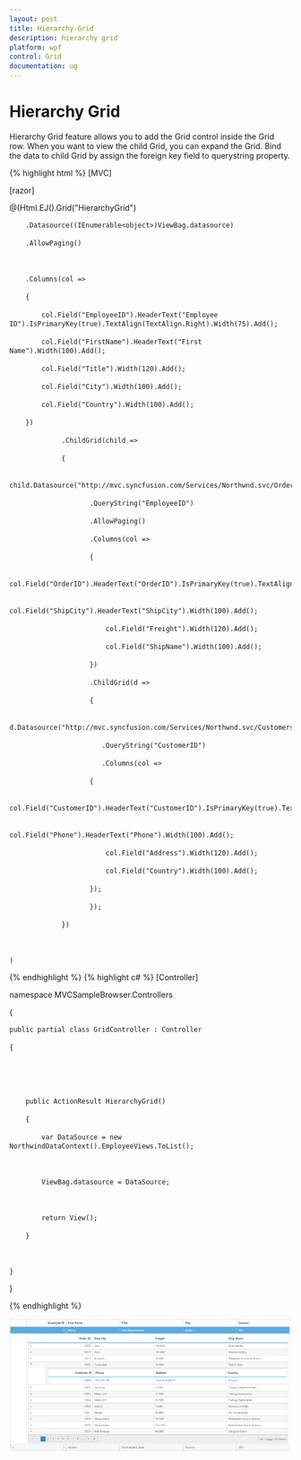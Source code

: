 ```yaml
---
layout: post
title: Hierarchy-Grid
description: hierarchy grid
platform: wpf
control: Grid
documentation: ug
---
```


# Hierarchy Grid

Hierarchy Grid feature allows you to add the Grid control inside the Grid row. When you want to view the child Grid, you can expand the Grid. Bind the data to child Grid by assign the foreign key field to querystring property.


{% highlight html %}
[MVC]

[razor]

@(Html.EJ().Grid<EmployeeView>("HierarchyGrid")

        .Datasource((IEnumerable<object>)ViewBag.datasource)

        .AllowPaging()



        .Columns(col =>

        {

            col.Field("EmployeeID").HeaderText("Employee ID").IsPrimaryKey(true).TextAlign(TextAlign.Right).Width(75).Add();

            col.Field("FirstName").HeaderText("First Name").Width(100).Add();

            col.Field("Title").Width(120).Add();

            col.Field("City").Width(100).Add();

            col.Field("Country").Width(100).Add();

        })

                 .ChildGrid(child =>

                 {

                     child.Datasource("http://mvc.syncfusion.com/Services/Northwnd.svc/Orders/")

                        .QueryString("EmployeeID")

                        .AllowPaging()

                        .Columns(col =>

                        {

                            col.Field("OrderID").HeaderText("OrderID").IsPrimaryKey(true).TextAlign(TextAlign.Right).Width(75).Add();

                            col.Field("ShipCity").HeaderText("ShipCity").Width(100).Add();

                            col.Field("Freight").Width(120).Add();

                            col.Field("ShipName").Width(100).Add();

                        })

                        .ChildGrid(d =>

                        {

                            d.Datasource("http://mvc.syncfusion.com/Services/Northwnd.svc/Customers/")

                           .QueryString("CustomerID")

                           .Columns(col =>

                        {

                            col.Field("CustomerID").HeaderText("CustomerID").IsPrimaryKey(true).TextAlign(TextAlign.Right).Width(75).Add();

                            col.Field("Phone").HeaderText("Phone").Width(100).Add();

                            col.Field("Address").Width(120).Add();

                            col.Field("Country").Width(100).Add();

                        });

                        });

                 })



    )
{% endhighlight  %}
{% highlight c# %}
[Controller]



namespace MVCSampleBrowser.Controllers

{

    public partial class GridController : Controller

    {





        public ActionResult HierarchyGrid()

        {

            var DataSource = new NorthwindDataContext().EmployeeViews.ToList();



            ViewBag.datasource = DataSource;



            return View();

        }



    }

}

{% endhighlight  %}



![](Hierarchy-Grid_images/Hierarchy-Grid_img1.png)



